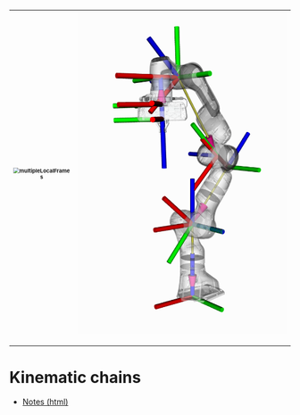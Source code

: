 
|   <img src="[multipleLocalFrames.jpg](https://upload.wikimedia.org/wikipedia/commons/a/a0/ATHLETE_robot_climbing_a_hill.jpg)" alt="multipleLocalFrames" style="zoom:67%;" />  |    ![](panda_tf.png)  |
| ---- | ---- |


---

# Kinematic chains

- [Notes (html)](https://htmlpreview.github.io/?https://github.com/eraldoribeiro/3D_transformations/blob/main/transformations3D.html)



